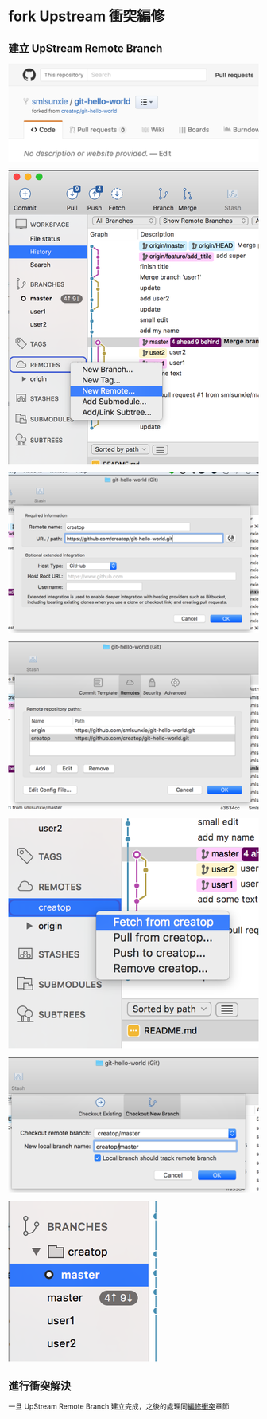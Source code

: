 # fork Upstream 衝突編修


## 建立 UpStream Remote Branch

![](./checkUpstramRepo.png)

![](./newRemoteUpstream.png)

![](./createRemoteUpstream.png)

![](./twoRemote.png)

![](./fetchRemoteUpstream.png)

![](./checkoutRemoteUpstream.png)

![](./branchResult.png)


## 進行衝突解決

一旦 UpStream Remote Branch 建立完成，之後的處理同[編修衝突](./../conflict/README.md)章節
